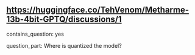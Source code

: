 ## https://huggingface.co/TehVenom/Metharme-13b-4bit-GPTQ/discussions/1

contains_question: yes

question_part: Where is quantized the model?